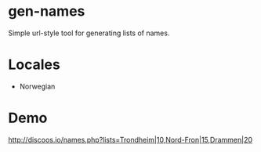 gen-names
=========

Simple url-style tool for generating lists of names.


Locales
=======

* Norwegian


Demo
====

http://discoos.io/names.php?lists=Trondheim|10,Nord-Fron|15,Drammen|20
